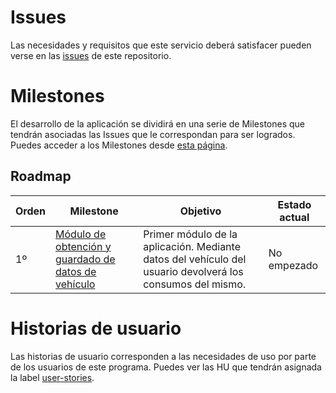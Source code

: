 # Issues

Las necesidades y requisitos que este servicio deberá satisfacer pueden verse en las [issues](https://github.com/vlljuan99/gasolinapp/issues) de este repositorio.

# Milestones

El desarrollo de la aplicación se dividirá en una serie de Milestones que tendrán asociadas las Issues que le correspondan para ser logrados. Puedes acceder a los Milestones desde [esta página](https://github.com/vlljuan99/gasolinapp/milestones).

## Roadmap

| Orden           | Milestone                                                    | Objetivo                                                     | Estado actual |
| ----------------|------------------------------------------------------------- | ------------------------------------------------------------ | ------------- |
| 1º | [Módulo de obtención y guardado de datos de vehículo](https://github.com/vlljuan99/gasolinapp/milestone/2) | Primer módulo de la aplicación. Mediante datos del vehículo del usuario devolverá los consumos del mismo. | No empezado   |

# Historias de usuario

Las historias de usuario corresponden a las necesidades de uso por parte de los usuarios de este programa. Puedes ver las HU que tendrán asignada la label [user-stories](https://github.com/vlljuan99/gasolinapp/labels/user-stories).
